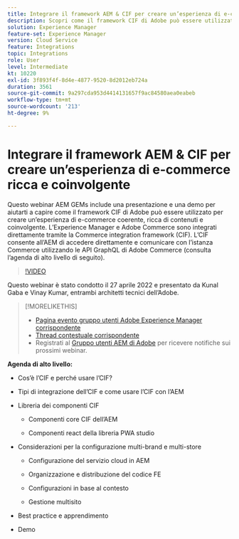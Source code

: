 ```yaml
---
title: Integrare il framework AEM & CIF per creare un’esperienza di e-commerce ricca e coinvolgente
description: Scopri come il framework CIF di Adobe può essere utilizzato per creare un’esperienza di e-commerce coerente, ricca di contenuti e coinvolgente.
solution: Experience Manager
feature-set: Experience Manager
version: Cloud Service
feature: Integrations
topic: Integrations
role: User
level: Intermediate
kt: 10220
exl-id: 3f893f4f-8d4e-4877-9520-8d2012eb724a
duration: 3561
source-git-commit: 9a297cda953d4414131657f9ac84580aea0eabeb
workflow-type: tm+mt
source-wordcount: '213'
ht-degree: 9%

---
```


# Integrare il framework AEM &amp; CIF per creare un’esperienza di e-commerce ricca e coinvolgente

Questo webinar AEM GEMs include una presentazione e una demo per aiutarti a capire come il framework CIF di Adobe può essere utilizzato per creare un’esperienza di e-commerce coerente, ricca di contenuti e coinvolgente. L’Experience Manager e Adobe Commerce sono integrati direttamente tramite la Commerce integration framework (CIF). L’CIF consente all’AEM di accedere direttamente e comunicare con l’istanza Commerce utilizzando le API GraphQL di Adobe Commerce (consulta l’agenda di alto livello di seguito).

>[!VIDEO](https://video.tv.adobe.com/v/342565/?quality=12&learn=on)

Questo webinar è stato condotto il 27 aprile 2022 e presentato da Kunal Gaba e Vinay Kumar, entrambi architetti tecnici dell’Adobe.

>[!MORELIKETHIS]
>
>* [Pagina evento gruppo utenti Adobe Experience Manager corrispondente](https://adobe.ly/3O0uXl5/)
>* [Thread contestuale corrispondente](https://adobe.ly/3jorz5r)
>* Registrati al [Gruppo utenti AEM di Adobe](https://aem-augs.adobe.com/) per ricevere notifiche sui prossimi webinar.

**Agenda di alto livello:**

* Cos’è l’CIF e perché usare l’CIF?

* Tipi di integrazione dell’CIF e come usare l’CIF con l’AEM

* Libreria dei componenti CIF

   * Componenti core CIF dell’AEM

   * Componenti react della libreria PWA studio

* Considerazioni per la configurazione multi-brand e multi-store

   * Configurazione del servizio cloud in AEM

   * Organizzazione e distribuzione del codice FE

   * Configurazioni in base al contesto

   * Gestione multisito

* Best practice e apprendimento

* Demo

